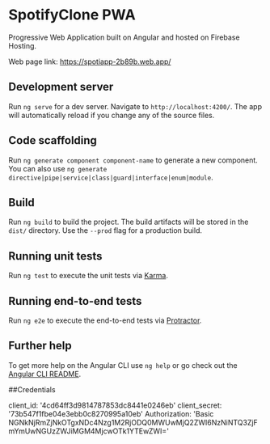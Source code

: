 # SpotifyClone PWA

Progressive Web Application built on Angular and hosted on Firebase Hosting.

Web page link: https://spotiapp-2b89b.web.app/

## Development server

Run `ng serve` for a dev server. Navigate to `http://localhost:4200/`. The app will automatically reload if you change any of the source files.

## Code scaffolding

Run `ng generate component component-name` to generate a new component. You can also use `ng generate directive|pipe|service|class|guard|interface|enum|module`.

## Build

Run `ng build` to build the project. The build artifacts will be stored in the `dist/` directory. Use the `--prod` flag for a production build.

## Running unit tests

Run `ng test` to execute the unit tests via [Karma](https://karma-runner.github.io).

## Running end-to-end tests

Run `ng e2e` to execute the end-to-end tests via [Protractor](http://www.protractortest.org/).

## Further help

To get more help on the Angular CLI use `ng help` or go check out the [Angular CLI README](https://github.com/angular/angular-cli/blob/master/README.md).


##Credentials

client_id: '4cd64ff3d9814787853dc8441e0246eb'
client_secret: '73b547f1fbe04e3ebb0c8270995a10eb'
Authorization: 'Basic NGNkNjRmZjNkOTgxNDc4Nzg1M2RjODQ0MWUwMjQ2ZWI6NzNiNTQ3ZjFmYmUwNGUzZWJiMGM4MjcwOTk1YTEwZWI='
